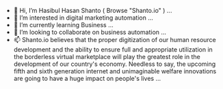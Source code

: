 - 👋 Hi, I’m Hasibul Hasan Shanto ( Browse "Shanto.io" ) ...
- 👀 I’m interested in digital marketing automation ...
- 🌱 I’m currently learning Business ...
- 💞️ I’m looking to collaborate on business automation ...
- 📫 Shanto.io believes that the proper digitization of our human resource development and the ability to ensure full and appropriate utilization in the borderless virtual marketplace will play the greatest role in the development of our country's economy. Needless to say, the upcoming fifth and sixth generation internet and unimaginable welfare innovations are going to have a huge impact on people's lives ...
